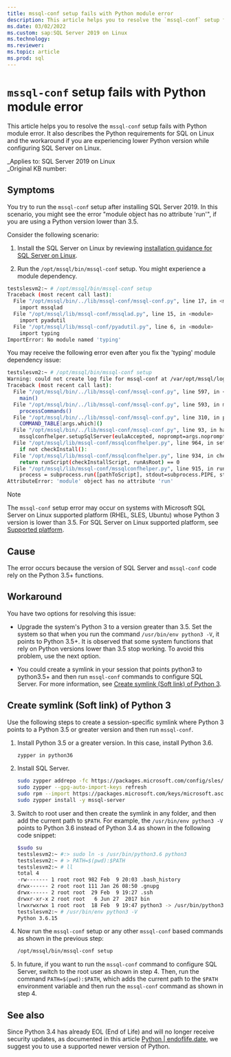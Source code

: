 ```yaml
---
title: mssql-conf setup fails with Python module error
description: This article helps you to resolve the `mssql-conf` setup fails with Python module error. 
ms.date: 03/02/2022
ms.custom: sap:SQL Server 2019 on Linux 
ms.technology: 
ms.reviewer: 
ms.topic: article
ms.prod: sql 
---
```


# `mssql-conf` setup fails with Python module error

This article helps you to resolve the `mssql-conf` setup fails with Python module error. It also describes the Python requirements for SQL on Linux and the workaround if you are experiencing lower Python version while configuring SQL Server on Linux.

_Applies to: SQL Server 2019 on Linux  
_Original KB number:

## Symptoms

You try to run the `mssql-conf` setup after installing SQL Server 2019. In this scenario, you might see the error "module object has no attribute 'run'", if you are using a Python version lower than 3.5.

Consider the following scenario:

1. Install the SQL Server on Linux by reviewing [installation guidance for SQL Server on Linux](/sql/linux/sql-server-linux-setup?view=sql-server-ver15&preserve-view=true).  

1. Run the `/opt/mssql/bin/mssql-conf` setup. You might experience a module dependency.

``` bash
testslesvm2:~ # /opt/mssql/bin/mssql-conf setup
Traceback (most recent call last):
  File "/opt/mssql/bin/../lib/mssql-conf/mssql-conf.py", line 17, in <module>
    import mssqlad
  File "/opt/mssql/lib/mssql-conf/mssqlad.py", line 15, in <module>
    import pyadutil
  File "/opt/mssql/lib/mssql-conf/pyadutil.py", line 6, in <module>
    import typing
ImportError: No module named 'typing'
```
You may receive the following error even after you fix the 'typing' module dependency issue:

```bash
testslesvm2:~ # /opt/mssql/bin/mssql-conf setup
Warning: could not create log file for mssql-conf at /var/opt/mssql/log/mssql-conf/mssql-conf.log.
Traceback (most recent call last):
  File "/opt/mssql/bin/../lib/mssql-conf/mssql-conf.py", line 597, in <module>
    main()
  File "/opt/mssql/bin/../lib/mssql-conf/mssql-conf.py", line 593, in main
    processCommands()
  File "/opt/mssql/bin/../lib/mssql-conf/mssql-conf.py", line 310, in processCommands
    COMMAND_TABLE[args.which]()
  File "/opt/mssql/bin/../lib/mssql-conf/mssql-conf.py", line 93, in handleSetup
    mssqlconfhelper.setupSqlServer(eulaAccepted, noprompt=args.noprompt)
  File "/opt/mssql/lib/mssql-conf/mssqlconfhelper.py", line 964, in setupSqlServer
    if not checkInstall():
  File "/opt/mssql/lib/mssql-conf/mssqlconfhelper.py", line 934, in checkInstall
    return runScript(checkInstallScript, runAsRoot) == 0
  File "/opt/mssql/lib/mssql-conf/mssqlconfhelper.py", line 915, in runScript
    process = subprocess.run([pathToScript], stdout=subprocess.PIPE, stderr=subprocess.STDOUT)
AttributeError: 'module' object has no attribute 'run'
```

> [!NOTE]
> The `mssql-conf` setup error may occur on systems with Microsoft SQL Server on Linux supported platform (RHEL, SLES, Ubuntu) whose Python 3 version is lower than 3.5. For SQL Server on Linux supported platform, see [Supported platform](/sql/linux/sql-server-linux-setup?view=sql-server-ver15&preserve-view=true).

## Cause

The error occurs because the version of SQL Server and `mssql-conf` code rely on the Python 3.5+ functions.

## Workaround

You have two options for resolving this issue:

- Upgrade the system's Python 3 to a version greater than 3.5. Set the system so that when you run the command `/usr/bin/env python3 -V`, it points to Python 3.5+. It is observed that some system functions that rely on Python versions lower than 3.5 stop working. To avoid this problem, use the next option.

- You could create a symlink in your session that points python3 to python3.5+ and then run `mssql-conf` commands to configure SQL Server. For more information, see [Create symlink (Soft link) of Python 3](#create-symlink-soft-link-of-python-3).

## Create symlink (Soft link) of Python 3

Use the following steps to create a session-specific symlink where Python 3 points to a Python 3.5 or greater version and then run `mssql-conf`.

1. Install Python 3.5 or a greater version. In this case, install Python 3.6.

    ```bash
    zypper in python36
    ```

1. Install SQL Server.

    ```bash
    sudo zypper addrepo -fc https://packages.microsoft.com/config/sles/12/mssql-server-2019.repo
    sudo zypper --gpg-auto-import-keys refresh
    sudo rpm --import https://packages.microsoft.com/keys/microsoft.asc
    sudo zypper install -y mssql-server
    ```

1. Switch to root user and then create the symlink in any folder, and then add the current path to `$PATH`. For example, the `/usr/bin/env python3 -V` points to Python 3.6 instead of Python 3.4 as shown in the following code snippet:

    ```bash
    $sudo su
    testslesvm2:~ #:> sudo ln -s /usr/bin/python3.6 python3
    testslesvm2:~ # > PATH=$(pwd):$PATH
    testslesvm2:~ # ll
    total 4
    -rw------- 1 root root 982 Feb  9 20:03 .bash_history
    drwx------ 2 root root 111 Jan 26 08:50 .gnupg
    drwx------ 2 root root  29 Feb  9 19:27 .ssh
    drwxr-xr-x 2 root root   6 Jun 27  2017 bin
    lrwxrwxrwx 1 root root  18 Feb  9 19:47 python3 -> /usr/bin/python3.6
    testslesvm2:~ # /usr/bin/env python3 -V
    Python 3.6.15
    ```

1. Now run the `mssql-conf` setup or any other `mssql-conf` based commands as shown in the previous step:

     ```bash
     /opt/mssql/bin/mssql-conf setup
     ```

1. In future, if you want to run the `mssql-conf` command to configure SQL Server, switch to the root user as shown in step 4. Then, run the command `PATH=$(pwd):$PATH`, which adds the current path to the `$PATH` environment variable and then run the `mssql-conf` command as shown in step 4.

## See also

Since Python 3.4 has already EOL (End of Life) and will no longer receive security updates, as documented in this article [Python | endoflife.date](https://endoflife.date/python), we suggest you to use a supported newer version of Python.